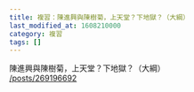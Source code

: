 ```yaml
---
title: 複習：陳進興與陳樹菊，上天堂？下地獄？（大綱）
last_modified_at: 1608210000
category: 複習
tags: []
---
```


<p>陳進興與陳樹菊，上天堂？下地獄？（大綱）<br/>
<a href="/posts/269196692" target="_blank">/posts/269196692</a></p>
<p> </p>
